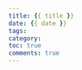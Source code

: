 ```yaml
---
title: {{ title }}
date: {{ date }}
tags:
category: 
toc: true
comments: true
---
```


<!--more-->















